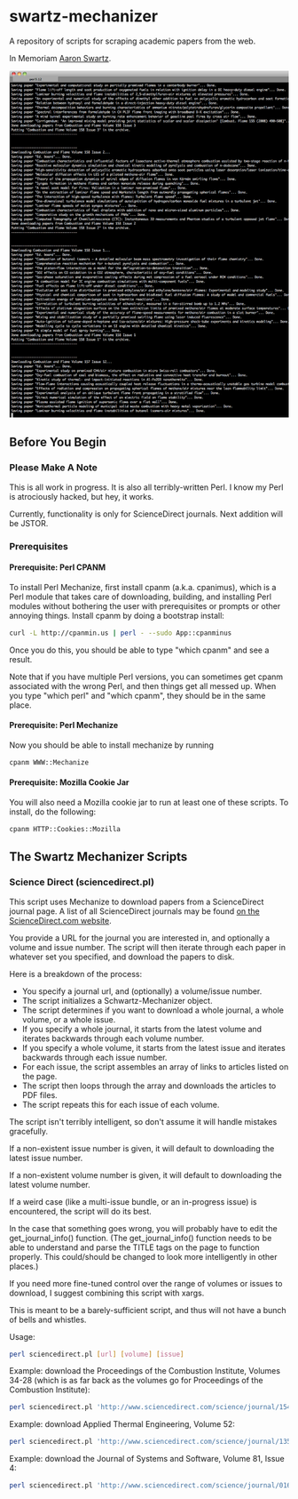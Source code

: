 # swartz-mechanizer #

A repository of scripts for scraping academic papers from the web.

In Memoriam [Aaron Swartz](http://en.wikipedia.org/wiki/Aaron_Swartz).

![Screenshot of swartz-mechanizer in action](/notes/swartz-mechanizer_in_action.png "screenshot of swartz-mechanizer in action")

## Before You Begin ##

### Please Make A Note ###

This is all work in progress. It is also all terribly-written Perl. I know my Perl is atrociously hacked, but hey, it works.

Currently, functionality is only for ScienceDirect journals. Next addition will be JSTOR.

### Prerequisites ###

#### Prerequisite: Perl CPANM ####

To install Perl Mechanize, first install cpanm (a.k.a. cpanimus), which is a Perl module that takes care of downloading, building, and installing Perl modules 
without bothering the user with prerequisites or prompts or other annoying things. Install cpanm by doing a bootstrap install:

```bash
curl -L http://cpanmin.us | perl - --sudo App::cpanminus
```

Once you do this, you should be able to type "which cpanm" and see a result.

Note that if you have multiple Perl versions, you can sometimes get cpanm associated with the wrong Perl, and then things get all messed up. When you type "which perl" and "which cpanm", they should be in the same place.

#### Prerequisite: Perl Mechanize ####

Now you should be able to install mechanize by running 

```bash
cpanm WWW::Mechanize 
```

#### Prerequisite: Mozilla Cookie Jar ####

You will also need a Mozilla cookie jar to run at least one of these scripts. To install, do the following:

```bash
cpanm HTTP::Cookies::Mozilla
```

## The Swartz Mechanizer Scripts ##

### Science Direct (sciencedirect.pl) ###

This script uses Mechanize to download papers from a ScienceDirect journal page. A list of all ScienceDirect journals may be found [on the ScienceDirect.com website](http://www.sciencedirect.com/science/journals).

You provide a URL for the journal you are interested in, and optionally a volume and issue number. The script will then iterate through each paper in whatever set you specified, and download the papers to disk.

Here is a breakdown of the process:
- You specify a journal url, and (optionally) a volume/issue number.
- The script initializes a Schwartz-Mechanizer object.
- The script determines if you want to download a whole journal, a whole volume, or a whole issue.
- If you specify a whole journal, it starts from the latest volume and iterates backwards through each volume number.
- If you specify a whole volume, it starts from the latest issue and iterates backwards through each issue number.
- For each issue, the script assembles an array of links to articles listed on the page.
- The script then loops through the array and downloads the articles to PDF files.
- The script repeats this for each issue of each volume.

The script isn't terribly intelligent, so don't assume it will handle mistakes gracefully. 

If a non-existent issue number is given, it will default to downloading the latest issue number.

If a non-existent volume number is given, it will default to downloading the latest volume number.

If a weird case (like a multi-issue bundle, or an in-progress issue) is encountered, the script will do its best. 

In the case that something goes wrong, you will probably have to edit the get_journal_info() function. (The get_journal_info() function needs to be able to understand and parse the TITLE tags on the page to function properly. This could/should be changed to look more intelligently in other places.)

If you need more fine-tuned control over the range of volumes or issues to download, I suggest combining this script with xargs. 

This is meant to be a barely-sufficient script, and thus will not have a bunch of bells and whistles.

Usage:

```bash
perl sciencedirect.pl [url] [volume] [issue]
```

Example: download the Proceedings of the Combustion Institute, Volumes 34-28 (which is as far back as the volumes go for Proceedings of the Combustion Institute):

```bash
perl sciencedirect.pl 'http://www.sciencedirect.com/science/journal/15407489' 
```

Example: download Applied Thermal Engineering, Volume 52:

```bash
perl sciencedirect.pl 'http://www.sciencedirect.com/science/journal/13594311' 52
```

Example: download the Journal of Systems and Software, Volume 81, Issue 4:

```bash
perl sciencedirect.pl 'http://www.sciencedirect.com/science/journal/01641212' 81 4
```

